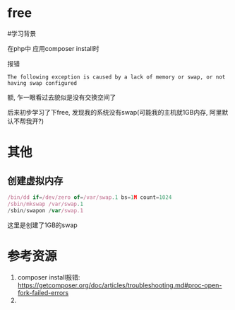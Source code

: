# free

#学习背景

在php中 应用composer install时

报错

`The following exception is caused by a lack of memory or swap, or not having swap configured`

额, 乍一眼看过去貌似是没有交换空间了 

后来初步学习了下free, 发现我的系统没有swap(可能我的主机就1GB内存, 阿里默认不帮我开?)

# 其他

## 创建虚拟内存

```javascript
/bin/dd if=/dev/zero of=/var/swap.1 bs=1M count=1024
/sbin/mkswap /var/swap.1
/sbin/swapon /var/swap.1
```

这里是创建了1GB的swap

# 参考资源

1. composer install报错: https://getcomposer.org/doc/articles/troubleshooting.md#proc-open-fork-failed-errors
2. 
